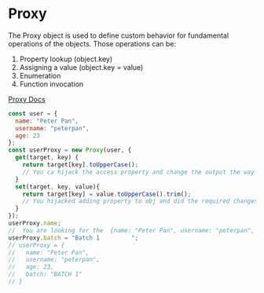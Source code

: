 # Proxy

The Proxy object is used to define custom behavior for fundamental operations of the objects. Those operations can be:

1. Property lookup (object.key)
2. Assigning a value (object.key = value)
3. Enumeration
4. Function invocation

[Proxy Docs](https://developer.mozilla.org/en-US/docs/Web/JavaScript/Reference/Global_Objects/Proxy)

```js
const user = {
  name: "Peter Pan",
  username: "peterpan",
  age: 23
};
const userProxy = new Proxy(user, {
  get(target, key) {
    return target[key].toUpperCase();
    // You ca hijack the access property and change the output the way you want.
  }
  set(target, key, value){
    return target[key] = value.toUpperCase().trim();
    // You hijacked adding property to obj and did the required changes you wanted. Like trim and converting to uppercase.
  }
});
userProxy.name;
//  You are looking for the  {name: "Peter Pan", username: "peterpan", age: 23} name
userProxy.batch = "Batch 1         ";
// userProxy = {
//   name: "Peter Pan",
//   username: "peterpan",
//   age: 23,
//   batch: "BATCH 1"
// }
```
